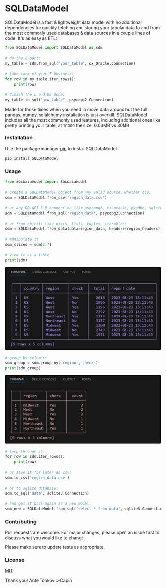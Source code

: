 # SQLDataModel
SQLDataModel is a fast & lightweight data model with no additional dependencies for quickly fetching and storing your tabular data to and from the most commonly used databases & data sources in a couple lines of code. It's as easy as ETL:
```python
from SQLDataModel import SQLDataModel as sdm

# do the E part:
my_table = sdm.from_sql("your_table", cx_Oracle.Connection)

# take care of your T business:
for row in my_table.iter_rows():
    print(row)

# finish the L and be done:
my_table.to_sql("new_table", psycopg2.Connection)
```

Made for those times when you need to move data around but the full pandas, numpy, sqlalchemy installation is just overkill. SQLDataModel includes all the most commonly used features, including additional ones like pretty printing your table, at  <span style="font-size: 9pt;">$1/1000$</span> the size, 0.03MB vs 30MB

### Installation
Use the package manager [pip](https://pip.pypa.io/en/stable/) to install SQLDataModel.

```bash
pip install SQLDataModel
```

### Usage

```python
from SQLDataModel import SQLDataModel

# create a SQLDataModel object from any valid source, whether csv:
sdm = SQLDataModel.from_csv('region_data.csv')

# or any DB-API 2.0 connection like psycopg2, cx-oracle, pyodbc, sqlite3:
sdm = SQLDataModel.from_sql('region_data', psycopg2.Connection) 

# or from objects like dicts, lists, tuples, iterables:
sdm = SQLDataModel.from_data(data=region_data, headers=region_headers)

# manipulate it
sdm_sliced = sdm[2:7]

# view it as a table
print(sdm)
```
<img src="./figs/sdm_purple.PNG" alt="sdm_colorful_table" style="width:100vw; border-radius: 3px" />

```python
# group by columns:
sdm_group = sdm.group_by('region','check')
print(sdm_group)
```
<img src="./figs/sdm_group.PNG" alt="sdm_grouped_table" style="width:100vw; border-radius: 3px" />

```python
# loop through it:
for row in sdm.iter_rows():
    print(row)

# or save it for later as csv:
sdm.to_csv('region_data.csv')

# or to sqlite database:
sdm.to_sql('data', sqlite3.Connection)

# and get it back again as a new model:
sdm_new = SQLDataModel.from_sql('select * from data', sqlite3.Connection)
```
### Contributing

Pull requests are welcome. For major changes, please open an issue first
to discuss what you would like to change.

Please make sure to update tests as appropriate.

### License

[MIT](https://choosealicense.com/licenses/mit/)


Thank you!
Ante Tonkovic-Capin
